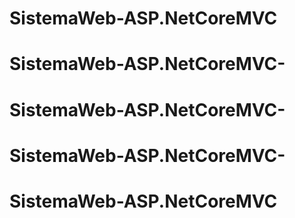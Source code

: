 # SistemaWeb-ASP.NetCoreMVC
# SistemaWeb-ASP.NetCoreMVC-
# SistemaWeb-ASP.NetCoreMVC-
# SistemaWeb-ASP.NetCoreMVC-
# SistemaWeb-ASP.NetCoreMVC
